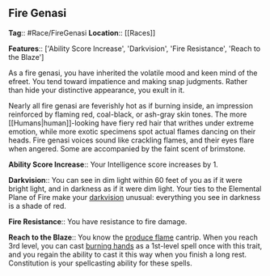 ## Fire Genasi
**Tag**:: #Race/FireGenasi
**Location**:: [[Races]]

**Features**:: ['Ability Score Increase', 'Darkvision', 'Fire Resistance', 'Reach to the Blaze']

As a fire genasi, you have inherited the volatile mood and keen mind of the efreet. You tend toward impatience and making snap judgments. Rather than hide your distinctive appearance, you exult in it.

Nearly all fire genasi are feverishly hot as if burning inside, an impression reinforced by flaming red, coal-black, or ash-gray skin tones. The more [[Humans|human]]-looking have fiery red hair that writhes under extreme emotion, while more exotic specimens spot actual flames dancing on their heads. Fire genasi voices sound like crackling flames, and their eyes flare when angered. Some are accompanied by the faint scent of brimstone.

**Ability Score Increase**:: Your Intelligence score increases by 1.

**Darkvision**:: You can see in dim light within 60 feet of you as if it were bright light, and in darkness as if it were dim light. Your ties to the Elemental Plane of Fire make your [darkvision](https://www.dndbeyond.com/compendium/rules/basic-rules/monsters#Darkvision) unusual: everything you see in darkness is a shade of red.

**Fire Resistance**:: You have resistance to fire damage.

**Reach to the Blaze**:: You know the [produce flame](https://www.dndbeyond.com/spells/produce-flame) cantrip. When you reach 3rd level, you can cast [burning hands](https://www.dndbeyond.com/spells/burning-hands) as a 1st-level spell once with this trait, and you regain the ability to cast it this way when you finish a long rest. Constitution is your spellcasting ability for these spells.
